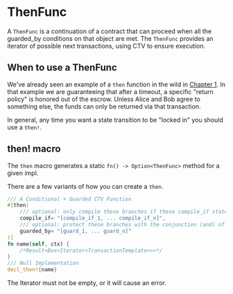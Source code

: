 # ThenFunc
A `ThenFunc` is a continuation of a contract that can proceed when all the
guarded_by conditions on that object are met. The `ThenFunc` provides an
iterator of possible next transactions, using CTV to ensure execution.

## When to use a ThenFunc

We've already seen an example of a `then` function in the wild in [Chapter
1](./ch01-03-hello-world.md). In that example we are guaranteeing that after
a timeout, a specific "return policy" is honored out of the escrow. Unless
Alice and Bob agree to something else, the funds can only be returned via
that transaction.

In general, any time you want a state transition to be "locked in" you should use a `then!`.


## then! macro


The `then` macro generates a static `fn() -> Option<ThenFunc>` method for a given impl.

There are a few variants of how you can create a `then`.

```rust
/// A Conditional + Guarded CTV Function
#[then(
    /// optional: only compile these branches if these compile_if statements permit
    compile_if= "[compile_if_1, ... compile_if_n]",
    /// optional: protect these branches with the conjunction (and) of these clauses
    guarded_by= "[guard_1, ... guard_n]"
)]
fn name(self, ctx) {
    /*Result<Box<Iterator<TransactionTemplate>>>*/
}
/// Null Implementation
decl_then!{name}
```

The Iterator must not be empty, or it will cause an error.